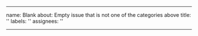 <!--
SPDX-FileCopyrightText: Copyright (c) 2021-2023 NVIDIA CORPORATION & AFFILIATES. All rights reserved.
SPDX-License-Identifier: Apache-2.0
-->
---
name: Blank
about: Empty issue that is not one of the categories above
title: ''
labels: ''
assignees: ''

---


